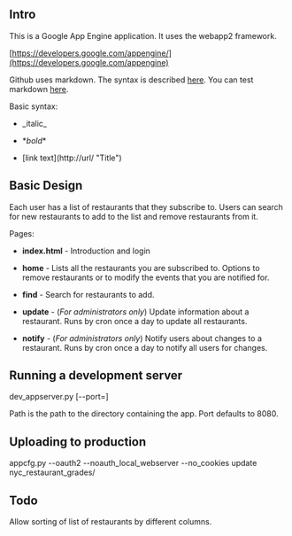 Intro
-----

This is a Google App Engine application.  It uses the webapp2 framework.

[https://developers.google.com/appengine/](https://developers.google.com/appengine)

Github uses markdown.  The syntax is described
[here](http://daringfireball.net/projects/markdown/syntax).  You can
test markdown
[here](http://daringfireball.net/projects/markdown/dingus).

Basic syntax:

 - \_italic_

 - \**bold**

 - \[link text](http://url/ "Title")

Basic Design
------------

Each user has a list of restaurants that they subscribe to.  Users can
search for new restaurants to add to the list and remove restaurants
from it.

Pages:

 - **index.html** - Introduction and login

 - **home** - Lists all the restaurants you are subscribed to.
 Options to remove restaurants or to modify the events that you are
 notified for.

 - **find** - Search for restaurants to add.

 - **update** - (_For administrators only_) Update information about a
 restaurant.  Runs by cron once a day to update all restaurants.

 - **notify** - (_For administrators only_) Notify users about changes
 to a restaurant.  Runs by cron once a day to notify all users for
 changes.

Running a development server
----------------------------
  dev_appserver.py [--port=<port>] <path>

Path is the path to the directory containing the app.  Port defaults
to 8080.

Uploading to production
-----------------------
  appcfg.py --oauth2 --noauth_local_webserver --no_cookies update nyc_restaurant_grades/

Todo
----
Allow sorting of list of restaurants by different columns.


